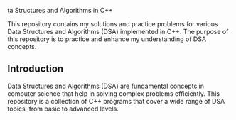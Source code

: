 ta Structures and Algorithms in C++

This repository contains my solutions and practice problems for various Data Structures and Algorithms (DSA) implemented in C++. The purpose of this repository is to practice and enhance my understanding of DSA concepts.

## Introduction

Data Structures and Algorithms (DSA) are fundamental concepts in computer science that help in solving complex problems efficiently. This repository is a collection of C++ programs that cover a wide range of DSA topics, from basic to advanced levels.
